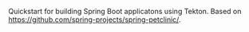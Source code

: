 Quickstart for building Spring Boot applicatons using Tekton. Based on https://github.com/spring-projects/spring-petclinic/.
